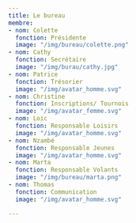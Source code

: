 ```yaml
---
title: Le bureau
membre:
- nom: Colette
  fonction: Présidente
  image: "/img/bureau/colette.png"
- nom: Cathy
  fonction: Secrétaire
  image: "/img/burau/cathy.jpg"
- nom: Patrice
  fonction: Trésorier
  image: "/img/avatar_homme.svg"
- nom: Christine
  fonction: Inscriptions/ Tournois
  image: "/img/avatar_femme.svg"
- nom: Loic
  fonction: Responsable Loisirs
  image: "/img/avatar_homme.svg"
- nom: Nzambé
  fonction: Responsable Jeunes
  image: "/img/avatar_homme.svg"
- nom: Marta
  fonction: Responsable Volants
  image: "/img/bureau/marta.png"
- nom: Thomas
  fonction: Communication
  image: "/img/avatar_homme.svg"

---
```


